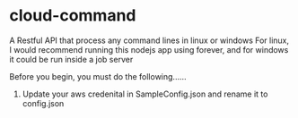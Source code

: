 cloud-command
=============

A Restful API that process any command lines in linux or windows
For linux, I would recommend running this nodejs app using forever, and for windows it could be run inside a job server

Before you begin, you must do the following......

1. Update your aws credenital in SampleConfig.json and rename it to config.json
